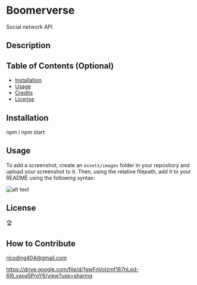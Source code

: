 # Boomerverse
Social network API

## Description


## Table of Contents (Optional)


- [Installation](#installation)
- [Usage](#usage)
- [Credits](#credits)
- [License](#license)


## Installation

npm i
npm start

## Usage


To add a screenshot, create an `assets/images` folder in your repository and upload your screenshot to it. Then, using the relative filepath, add it to your README using the following syntax:




![alt text](assets/images/screenshot.png)

## License


🏆 



## How to Contribute

ricoding404@gmail.com



https://drive.google.com/file/d/1gwFnVoIzmf187hLed-6I6_yaoa5ProY6/view?usp=sharing
